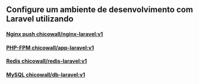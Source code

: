 ## Configure um ambiente de desenvolvimento com Laravel utilizando
#### [Nginx push chicowall/nginx-laravel:v1](https://cloud.docker.com/u/chicowall/repository/docker/chicowall/nginx-laravel)
#### [PHP-FPM chicowall/app-laravel:v1](https://cloud.docker.com/u/chicowall/repository/docker/chicowall/app-laravel)
#### [Redis chicowall/redis-laravel:v1](https://cloud.docker.com/u/chicowall/repository/docker/chicowall/redis-laravel)
#### [MySQL chicowall/db-laravel:v1](https://cloud.docker.com/u/chicowall/repository/docker/chicowall/db-laravel)
